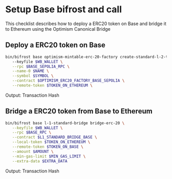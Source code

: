 # Setup Base bifrost and call

This checklist describes how to deploy a ERC20 token on Base and bridge it to Ethereum using the Optimism Canonical Bridge

## Deploy a ERC20 token on Base

```bash
bin/bifrost base optimism-mintable-erc-20-factory create-standard-l-2-token  \ 
   --keyfile $WB_WALLET \
   --rpc $BASE_SEPOLIA_RPC \
   --name-0 $NAME \
   --symbol $SYMBOL \
   --contract $OPTIMISM_ERC20_FACTORY_BASE_SEPOLIA \
   --remote-token $TOKEN_ON_ETHEREUM \
```

Output: Transaction Hash


## Bridge a ERC20 token from Base to Ethereum

```bash
bin/bifrost base l-1-standard-bridge bridge-erc-20 \
   --keyfile $WB_WALLET \
   --rpc $BASE_RPC \
   --contract $L1_STANDARD_BRIDGE_BASE \
   --local-token $TOKEN_ON_ETHEREUM \
   --remote-token $TOKEN_ON_BASE \
   --amount $AMOUNT \
   --min-gas-limit $MIN_GAS_LIMIT \
   --extra-data $EXTRA_DATA
```

Output: Transaction Hash